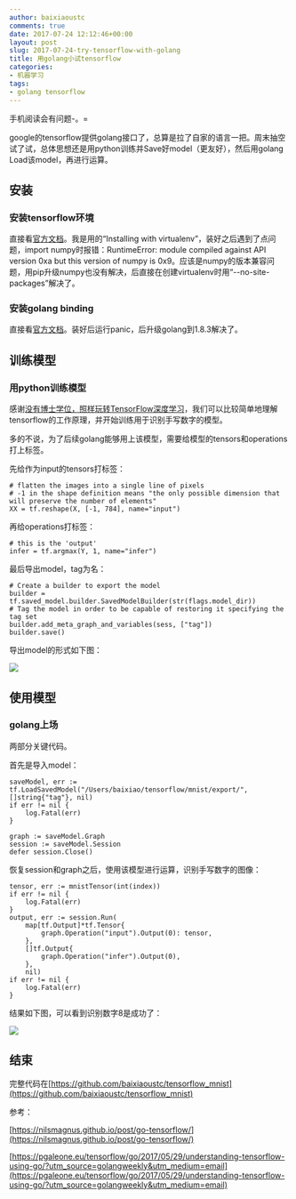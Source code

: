 ```yaml
---
author: baixiaoustc
comments: true
date: 2017-07-24 12:12:46+00:00
layout: post
slug: 2017-07-24-try-tensorflow-with-golang
title: 用golang小试tensorflow
categories:
- 机器学习
tags:
- golang tensorflow
---
```



手机阅读会有问题-。=

google的tensorflow提供golang接口了，总算是拉了自家的语言一把。周末抽空试了试，总体思想还是用python训练并Save好model（更友好），然后用golang Load该model，再进行运算。

## 安装

### 安装tensorflow环境

直接看[官方文档](https://www.tensorflow.org/install/install_mac)。我是用的“Installing with virtualenv”，装好之后遇到了点问题，import numpy时报错：RuntimeError: module compiled against API version 0xa but this version of numpy is 0x9。应该是numpy的版本兼容问题，用pip升级numpy也没有解决，后直接在创建virtualenv时用“--no-site-packages”解决了。

### 安装golang binding

直接看[官方文档](https://www.tensorflow.org/install/install_go)。装好后运行panic，后升级golang到1.8.3解决了。

## 训练模型

### 用python训练模型

感谢[没有博士学位，照样玩转TensorFlow深度学习](https://mp.weixin.qq.com/s/E6SsvWofiN94JtZWf1f-Ug)，我们可以比较简单地理解tensorflow的工作原理，并开始训练用于识别手写数字的模型。

多的不说，为了后续golang能够用上该模型，需要给模型的tensors和operations打上标签。

先给作为input的tensors打标签：

    # flatten the images into a single line of pixels
    # -1 in the shape definition means "the only possible dimension that will preserve the number of elements"
    XX = tf.reshape(X, [-1, 784], name="input")


再给operations打标签：

    # this is the 'output'
    infer = tf.argmax(Y, 1, name="infer")
    
最后导出model，tag为名：

    # Create a builder to export the model
    builder = tf.saved_model.builder.SavedModelBuilder(str(flags.model_dir))
    # Tag the model in order to be capable of restoring it specifying the tag set
    builder.add_meta_graph_and_variables(sess, ["tag"])
    builder.save()
    
导出model的形式如下图：

![](http://oiz85bhef.bkt.clouddn.com/image/Jietu20170724-094807@2x.jpg)


## 使用模型

### golang上场

两部分关键代码。

首先是导入model：

	saveModel, err := tf.LoadSavedModel("/Users/baixiao/tensorflow/mnist/export/", []string{"tag"}, nil)
	if err != nil {
		log.Fatal(err)
	}

	graph := saveModel.Graph
	session := saveModel.Session
	defer session.Close()
	
恢复session和graph之后，使用该模型进行运算，识别手写数字的图像：

	tensor, err := mnistTensor(int(index))
	if err != nil {
		log.Fatal(err)
	}
	output, err := session.Run(
		map[tf.Output]*tf.Tensor{
			graph.Operation("input").Output(0): tensor,
		},
		[]tf.Output{
			graph.Operation("infer").Output(0),
		},
		nil)
	if err != nil {
		log.Fatal(err)
	}
	
	
结果如下图，可以看到识别数字8是成功了：

![](http://oiz85bhef.bkt.clouddn.com/image/Jietu20170724-095333.jpg)


## 结束

完整代码在[https://github.com/baixiaoustc/tensorflow_mnist](https://github.com/baixiaoustc/tensorflow_mnist)

参考：

[https://nilsmagnus.github.io/post/go-tensorflow/](https://nilsmagnus.github.io/post/go-tensorflow/)

[https://pgaleone.eu/tensorflow/go/2017/05/29/understanding-tensorflow-using-go/?utm_source=golangweekly&utm_medium=email](https://pgaleone.eu/tensorflow/go/2017/05/29/understanding-tensorflow-using-go/?utm_source=golangweekly&utm_medium=email)